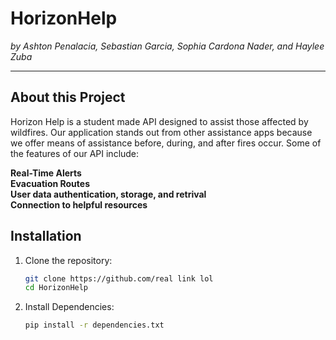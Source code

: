 # HorizonHelp
*by Ashton Penalacia, Sebastian Garcia, Sophia Cardona Nader, and Haylee Zuba*

---

## About this Project
  Horizon Help is a student made API designed to assist those affected by wildfires. Our application stands out from other assistance apps because we offer means of assistance before, during, and after fires occur. Some of the features of our API include:
   
**Real-Time Alerts**  
**Evacuation Routes**   
**User data authentication, storage, and retrival**  
**Connection to helpful resources**  
  
## Installation

1. Clone the repository:  
   ```bash  
   git clone https://github.com/real link lol 
   cd HorizonHelp

2. Install Dependencies:
     ```bash
     pip install -r dependencies.txt
